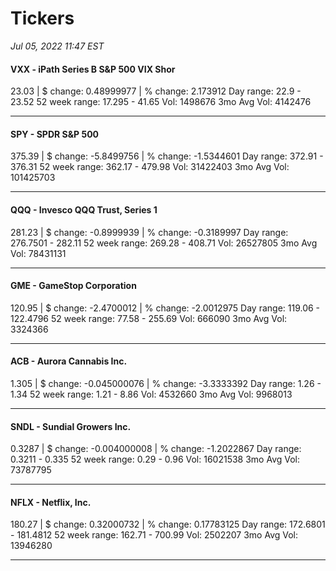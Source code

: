# Tickers
*Jul 05, 2022 11:47 EST*

#### VXX - iPath Series B S&P 500 VIX Shor
23.03 | $ change: 0.48999977 | % change: 2.173912
Day range: 22.9 - 23.52 52 week range: 17.295 - 41.65
Vol: 1498676 3mo Avg Vol: 4142476

---

#### SPY - SPDR S&P 500
375.39 | $ change: -5.8499756 | % change: -1.5344601
Day range: 372.91 - 376.31 52 week range: 362.17 - 479.98
Vol: 31422403 3mo Avg Vol: 101425703

---

#### QQQ - Invesco QQQ Trust, Series 1
281.23 | $ change: -0.8999939 | % change: -0.3189997
Day range: 276.7501 - 282.11 52 week range: 269.28 - 408.71
Vol: 26527805 3mo Avg Vol: 78431131

---

#### GME - GameStop Corporation
120.95 | $ change: -2.4700012 | % change: -2.0012975
Day range: 119.06 - 122.4796 52 week range: 77.58 - 255.69
Vol: 666090 3mo Avg Vol: 3324366

---

#### ACB - Aurora Cannabis Inc.
1.305 | $ change: -0.045000076 | % change: -3.3333392
Day range: 1.26 - 1.34 52 week range: 1.21 - 8.86
Vol: 4532660 3mo Avg Vol: 9968013

---

#### SNDL - Sundial Growers Inc.
0.3287 | $ change: -0.004000008 | % change: -1.2022867
Day range: 0.3211 - 0.335 52 week range: 0.29 - 0.96
Vol: 16021538 3mo Avg Vol: 73787795

---

#### NFLX - Netflix, Inc.
180.27 | $ change: 0.32000732 | % change: 0.17783125
Day range: 172.6801 - 181.4812 52 week range: 162.71 - 700.99
Vol: 2502207 3mo Avg Vol: 13946280

---

